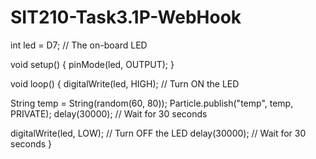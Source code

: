 # SIT210-Task3.1P-WebHook
int led = D7;  // The on-board LED

void setup() {
  pinMode(led, OUTPUT);
}

void loop() {
  digitalWrite(led, HIGH);   // Turn ON the LED

  String temp = String(random(60, 80));
  Particle.publish("temp", temp, PRIVATE);
  delay(30000);               // Wait for 30 seconds

  digitalWrite(led, LOW);    // Turn OFF the LED
  delay(30000);               // Wait for 30 seconds
}
